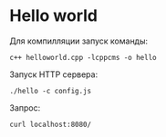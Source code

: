 # Hello world

Для компилляции запуск команды:

```
c++ helloworld.cpp -lcppcms -o hello
```

Запуск HTTP сервера:

```
./hello -c config.js
```

Запрос:

 ```
curl localhost:8080/
```
